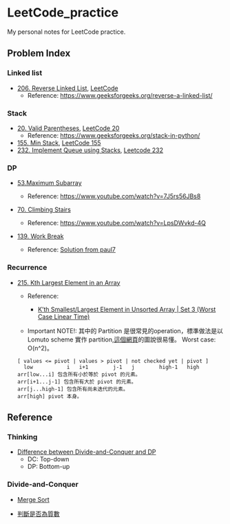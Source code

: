 # LeetCode_practice
My personal notes for LeetCode practice.


## Problem Index

### Linked list
* [206. Reverse Linked List](linked-list.ipynb), [LeetCode](https://leetcode.com/problems/reverse-linked-list/)
    - Reference: https://www.geeksforgeeks.org/reverse-a-linked-list/ 
### Stack
* [20. Valid Parentheses](stacks.ipynb), [LeetCode 20](https://leetcode.com/problems/valid-parentheses/)
    - Reference: https://www.geeksforgeeks.org/stack-in-python/
* [155. Min Stack](stacks.ipynb), [LeetCode 155](https://leetcode.com/problems/min-stack/)
* [232. Implement Queue using Stacks](stacks.ipynb#232), [Leetcode 232](https://leetcode.com/problems/implement-queue-using-stacks/)


### DP
* [53.Maximum Subarray](53_Maximum_Subarray.py) 
    - Reference: https://www.youtube.com/watch?v=7J5rs56JBs8 

* [70. Climbing Stairs](70_Climbing_Stairs.py) 
    - Reference: https://www.youtube.com/watch?v=LpsDWvkd-4Q

* [139. Work Break](139_word_break.cpp)
    - Reference: [Solution from paul7](https://leetcode.com/problems/word-break/discuss/43814/C%2B%2B-Dynamic-Programming-simple-and-fast-solution-(4ms)-with-optimization)

### Recurrence

* [215. Kth Largest Element in an Array](215_Kth_Largest_Element_in_an_Array.py) 
    - Reference: 
        - [K’th Smallest/Largest Element in Unsorted Array | Set 3 (Worst Case Linear Time)](https://www.geeksforgeeks.org/kth-smallestlargest-element-unsorted-array-set-3-worst-case-linear-time/?ref=rp)
    
    - Important NOTE!: 其中的 Partition 是很常見的operation，標準做法是以 Lomuto scheme 實作 partition,[這個網頁](https://rust-algo.club/sorting/quicksort/)的圖說很易懂。 Worst case: O(n^2)。

    ```
    [ values <= pivot | values > pivot | not checked yet | pivot ]
      low           i   i+1        j-1   j        high-1   high
    arr[low...i] 包含所有小於等於 pivot 的元素。
    arr[i+1...j-1] 包含所有大於 pivot 的元素。
    arr[j...high-1] 包含所有尚未迭代的元素。
    arr[high] pivot 本身。
    ```

## Reference

### Thinking
* [Difference between Divide-and-Conquer and DP](https://sls.weco.net/blog/ie945232/27-may-2007/6442)  
    - DC: Top-down
    - DP: Bottom-up 

### Divide-and-Conquer
* [Merge Sort](https://alrightchiu.github.io/SecondRound/comparison-sort-merge-sorthe-bing-pai-xu-fa.html)


* [判斷是否為質數](https://coherence0815.wordpress.com/2015/05/15/if-a-number-is-prime-in-c/)
